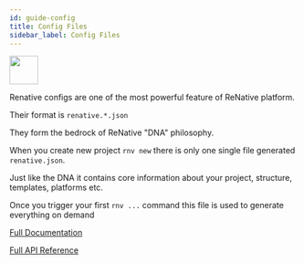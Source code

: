 ```yaml
---
id: guide-config
title: Config Files
sidebar_label: Config Files
---
```


<img src="https://renative.org/img/ic_configuration.png" width=50 height=50 />

Renative configs are one of the most powerful feature of ReNative platform.

Their format is `renative.*.json`

They form the bedrock of ReNative "DNA" philosophy.

When you create new project `rnv new` there is only one single file generated `renative.json`.

Just like the DNA it contains core information about your project, structure, templates, platforms etc.

Once you trigger your first `rnv ...` command this file is used to generate everything on demand


[Full Documentation](config-overview.md)

[Full API Reference](api-config.md)

